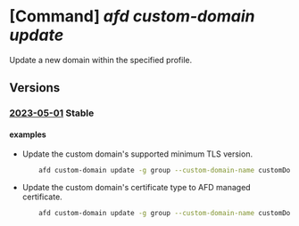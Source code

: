 # [Command] _afd custom-domain update_

Update a new domain within the specified profile.

## Versions

### [2023-05-01](/Resources/mgmt-plane/L3N1YnNjcmlwdGlvbnMve30vcmVzb3VyY2Vncm91cHMve30vcHJvdmlkZXJzL21pY3Jvc29mdC5jZG4vcHJvZmlsZXMve30vY3VzdG9tZG9tYWlucy97fQ==/2023-05-01.xml) **Stable**

<!-- mgmt-plane /subscriptions/{}/resourcegroups/{}/providers/microsoft.cdn/profiles/{}/customdomains/{} 2023-05-01 -->

#### examples

- Update the custom domain's supported minimum TLS version.
    ```bash
        afd custom-domain update -g group --custom-domain-name customDomain --profile-name profile --minimum-tls-version TLS12
    ```

- Update the custom domain's certificate type to AFD managed certificate.
    ```bash
        afd custom-domain update -g group --custom-domain-name customDomain --profile-name profile --certificate-type ManagedCertificate
    ```
